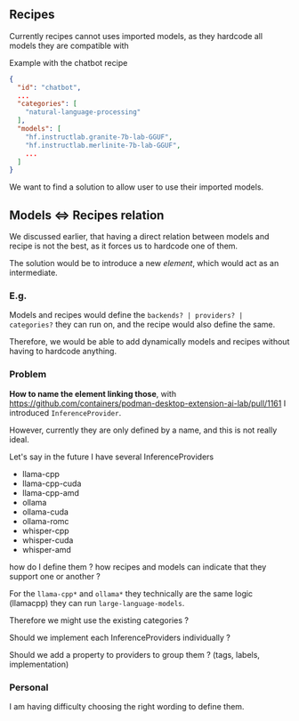 ## Recipes

Currently recipes cannot uses imported models, as they hardcode all models they are compatible with

Example with the chatbot recipe
````json
{
  "id": "chatbot",
  ...
  "categories": [
    "natural-language-processing"
  ],
  "models": [
    "hf.instructlab.granite-7b-lab-GGUF",
    "hf.instructlab.merlinite-7b-lab-GGUF",
    ...
  ]
}
````

We want to find a solution to allow user to use their imported models.

## Models <=> Recipes relation

We discussed earlier, that having a direct relation between models and recipe is 
not the best, as it forces us to hardcode one of them.

The solution would be to introduce a new _element_, which would act as an intermediate.

### E.g.

Models and recipes would define the `backends? | providers? | categories?` they can run on, and the recipe would also define the same. 

Therefore, we would be able to add dynamically models and recipes without having to hardcode anything.

### Problem

**How to name the element linking those**, with https://github.com/containers/podman-desktop-extension-ai-lab/pull/1161 I introduced `InferenceProvider`.

However, currently they are only defined by a name, and this is not really ideal.

Let's say in the future I have several InferenceProviders

- llama-cpp
- llama-cpp-cuda
- llama-cpp-amd
- ollama
- ollama-cuda
- ollama-romc
- whisper-cpp
- whisper-cuda
- whisper-amd

how do I define them ? how recipes and models can indicate that they support one or another ?

For the `llama-cpp*` and `ollama*` they technically are the same logic (llamacpp) they can run `large-language-models`.

Therefore we might use the existing categories ?

Should we implement each InferenceProviders individually ?

Should we add a property to providers to group them ? (tags, labels, implementation)

### Personal

I am having difficulty choosing the right wording to define them.
